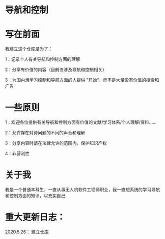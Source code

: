 # 导航和控制

# 写在前面

我建立这个仓库是为了：

1：记录个人有关导航和控制方面的理解

2：分享有价值的内容（目前仅涉及导航和控制相关）

3：为国内想学习控制和导航方面的人提供 ”开始“，而不是大量没有价值的搜索和广告

# 一些原则

1：欢迎各位提供有关导航和控制方面有价值的文献/学习体系/个人理解/资料......

2：允许存在对待问题的不同的声音和理解

3：分享内容时请在法律允许的范围内，保护知识产权

4：非营利性

# 关于我

我是一个普通本科生，一直从事无人机软件工程师职业，我一直想系统的学习导航和控制方面的知识，以充实自己.

# 重大更新日志：

2020.5.26：   建立仓库
